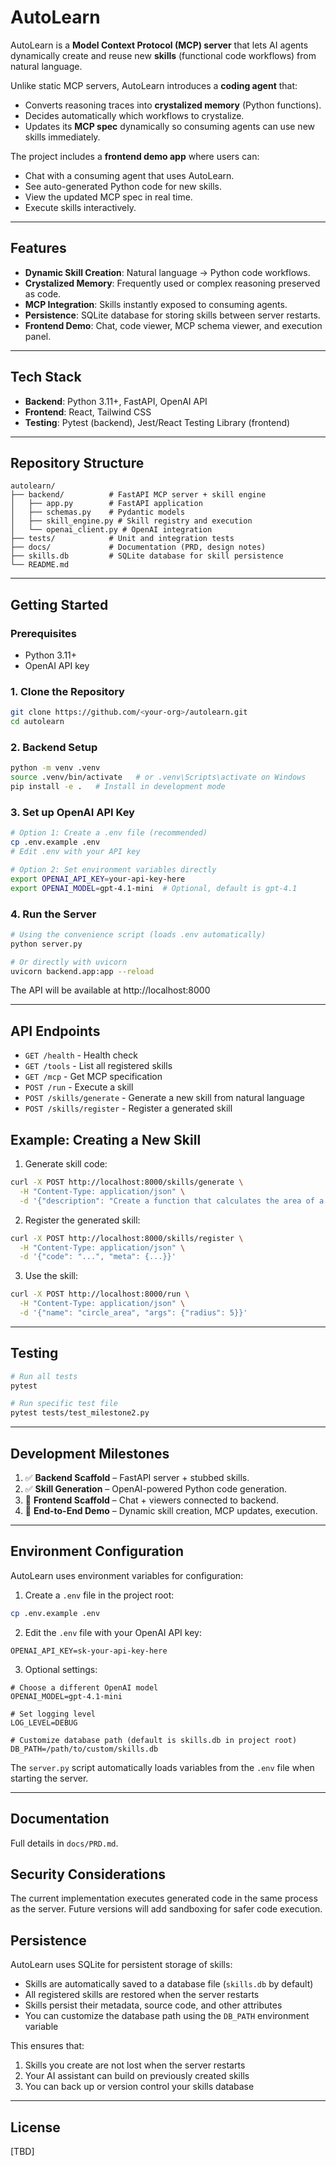 # AutoLearn

AutoLearn is a **Model Context Protocol (MCP) server** that lets AI agents dynamically create and reuse new **skills** (functional code workflows) from natural language.  

Unlike static MCP servers, AutoLearn introduces a **coding agent** that:  
- Converts reasoning traces into **crystalized memory** (Python functions).  
- Decides automatically which workflows to crystalize.  
- Updates its **MCP spec** dynamically so consuming agents can use new skills immediately.  

The project includes a **frontend demo app** where users can:  
- Chat with a consuming agent that uses AutoLearn.  
- See auto-generated Python code for new skills.  
- View the updated MCP spec in real time.  
- Execute skills interactively.  

---

## Features

- **Dynamic Skill Creation**: Natural language → Python code workflows.  
- **Crystalized Memory**: Frequently used or complex reasoning preserved as code.  
- **MCP Integration**: Skills instantly exposed to consuming agents.  
- **Persistence**: SQLite database for storing skills between server restarts.
- **Frontend Demo**: Chat, code viewer, MCP schema viewer, and execution panel.  

---

## Tech Stack

- **Backend**: Python 3.11+, FastAPI, OpenAI API  
- **Frontend**: React, Tailwind CSS  
- **Testing**: Pytest (backend), Jest/React Testing Library (frontend)  

---

## Repository Structure

```
autolearn/
├── backend/          # FastAPI MCP server + skill engine
│   ├── app.py        # FastAPI application
│   ├── schemas.py    # Pydantic models
│   ├── skill_engine.py # Skill registry and execution
│   └── openai_client.py # OpenAI integration
├── tests/            # Unit and integration tests
├── docs/             # Documentation (PRD, design notes)
├── skills.db         # SQLite database for skill persistence
└── README.md
```

---

## Getting Started

### Prerequisites
- Python 3.11+
- OpenAI API key

### 1. Clone the Repository
```bash
git clone https://github.com/<your-org>/autolearn.git
cd autolearn
```

### 2. Backend Setup
```bash
python -m venv .venv
source .venv/bin/activate   # or .venv\Scripts\activate on Windows
pip install -e .   # Install in development mode
```

### 3. Set up OpenAI API Key
```bash
# Option 1: Create a .env file (recommended)
cp .env.example .env
# Edit .env with your API key

# Option 2: Set environment variables directly
export OPENAI_API_KEY=your-api-key-here
export OPENAI_MODEL=gpt-4.1-mini  # Optional, default is gpt-4.1
```

### 4. Run the Server
```bash
# Using the convenience script (loads .env automatically)
python server.py

# Or directly with uvicorn
uvicorn backend.app:app --reload
```

The API will be available at http://localhost:8000

---

## API Endpoints

- `GET /health` - Health check
- `GET /tools` - List all registered skills
- `GET /mcp` - Get MCP specification
- `POST /run` - Execute a skill
- `POST /skills/generate` - Generate a new skill from natural language
- `POST /skills/register` - Register a generated skill

## Example: Creating a New Skill

1. Generate skill code:

```bash
curl -X POST http://localhost:8000/skills/generate \
  -H "Content-Type: application/json" \
  -d '{"description": "Create a function that calculates the area of a circle", "name": "circle_area"}'
```

2. Register the generated skill:

```bash
curl -X POST http://localhost:8000/skills/register \
  -H "Content-Type: application/json" \
  -d '{"code": "...", "meta": {...}}'
```

3. Use the skill:

```bash
curl -X POST http://localhost:8000/run \
  -H "Content-Type: application/json" \
  -d '{"name": "circle_area", "args": {"radius": 5}}'
```

---

## Testing

```bash
# Run all tests
pytest

# Run specific test file
pytest tests/test_milestone2.py
```

---

## Development Milestones

1. ✅ **Backend Scaffold** – FastAPI server + stubbed skills.  
2. ✅ **Skill Generation** – OpenAI-powered Python code generation.  
3. 📝 **Frontend Scaffold** – Chat + viewers connected to backend.  
4. 📝 **End-to-End Demo** – Dynamic skill creation, MCP updates, execution.  

---

## Environment Configuration

AutoLearn uses environment variables for configuration:

1. Create a `.env` file in the project root:
```bash
cp .env.example .env
```

2. Edit the `.env` file with your OpenAI API key:
```
OPENAI_API_KEY=sk-your-api-key-here
```

3. Optional settings:
```
# Choose a different OpenAI model
OPENAI_MODEL=gpt-4.1-mini

# Set logging level
LOG_LEVEL=DEBUG

# Customize database path (default is skills.db in project root)
DB_PATH=/path/to/custom/skills.db
```

The `server.py` script automatically loads variables from the `.env` file when starting the server.

---

## Documentation

Full details in `docs/PRD.md`.

## Security Considerations

The current implementation executes generated code in the same process as the server. Future versions will add sandboxing for safer code execution.

## Persistence

AutoLearn uses SQLite for persistent storage of skills:

- Skills are automatically saved to a database file (`skills.db` by default)
- All registered skills are restored when the server restarts
- Skills persist their metadata, source code, and other attributes
- You can customize the database path using the `DB_PATH` environment variable

This ensures that:
1. Skills you create are not lost when the server restarts
2. Your AI assistant can build on previously created skills
3. You can back up or version control your skills database

---

## License

[TBD]
